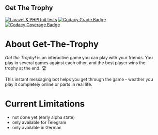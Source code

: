 ## Get The Trophy

[![Laravel & PHPUnit tests](https://github.com/brainvation/get-the-trophy/actions/workflows/laravel.yml/badge.svg)](https://github.com/brainvation/get-the-trophy/actions/workflows/laravel.yml)
[![Codacy Grade Badge](https://api.codacy.com/project/badge/Grade/0ae17ad506ed426f83595e6c54dcbef5)](https://app.codacy.com/gh/brainvation/get-the-trophy?utm_source=github.com&utm_medium=referral&utm_content=brainvation/get-the-trophy&utm_campaign=Badge_Grade_Settings)
[![Codacy Coverage Badge](https://app.codacy.com/project/badge/Coverage/f03b7ff1ce5b42238a81056da0127ea0)](https://www.codacy.com/gh/brainvation/get-the-trophy/dashboard?utm_source=github.com&utm_medium=referral&utm_content=brainvation/get-the-trophy&utm_campaign=Badge_Coverage)

# About Get-The-Trophy

*Get the Trophy!* is an interactive game you can play with your friends.
You play in several games against each other, and the best player wins the trophy at the end. 🏆

This instant messaging bot helps you get through the game - weather you play it completely online or parts in real life.

# Current Limitations

- not done yet (early alpha state)
- only available for Telegram
- only available in German
